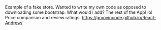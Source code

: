 Example of a fake store.  Wanted to write my own code as opposed to downloading some bootstrap.
What would I add?  The rest of the App!  lol    Price comparison and review ratings.
https://groovincode.github.io/React-Andrew/
